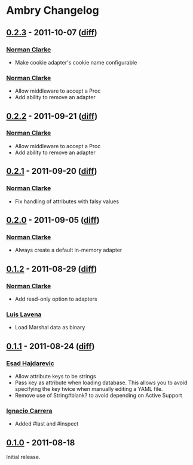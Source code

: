 # Ambry Changelog

## [0.2.3](https://github.com/norman/ambry/tree/0.2.3) - 2011-10-07 ([diff](https://github.com/norman/ambry/compare/0.2.2...0.2.3))

### [Norman Clarke](https://github.com/norman)

* Make cookie adapter's cookie name configurable

### [Norman Clarke](https://github.com/norman)

* Allow middleware to accept a Proc
* Add ability to remove an adapter

## [0.2.2](https://github.com/norman/ambry/tree/0.2.2) - 2011-09-21 ([diff](https://github.com/norman/ambry/compare/0.2.1...0.2.2))

### [Norman Clarke](https://github.com/norman)

* Allow middleware to accept a Proc
* Add ability to remove an adapter


## [0.2.1](https://github.com/norman/ambry/tree/0.2.1) - 2011-09-20 ([diff](https://github.com/norman/ambry/compare/0.2.0...0.2.1))

### [Norman Clarke](https://github.com/norman)

* Fix handling of attributes with falsy values


## [0.2.0](https://github.com/norman/ambry/tree/0.2.0) - 2011-09-05 ([diff](https://github.com/norman/ambry/compare/0.1.2...0.2.0))

### [Norman Clarke](https://github.com/norman)

* Always create a default in-memory adapter

## [0.1.2](https://github.com/norman/ambry/tree/0.1.1) - 2011-08-29 ([diff](https://github.com/norman/ambry/compare/0.1.1...0.1.2))

### [Norman Clarke](https://github.com/norman)

* Add read-only option to adapters

### [Luis Lavena](https://github.com/luislavena)

* Load Marshal data as binary


## [0.1.1](https://github.com/norman/ambry/tree/0.1.1) - 2011-08-24 ([diff](https://github.com/norman/ambry/compare/0.1.0...0.1.1))

### [Esad Hajdarevic](https://github.com/esad)

* Allow attribute keys to be strings
* Pass key as attribute when loading database. This allows you to avoid specifying the key twice when manually editing a YAML file.
* Remove use of String#blank? to avoid depending on Active Support

### [Ignacio Carrera](https://github.com/nachokb)

* Added #last and #inspect


## [0.1.0](https://github.com/norman/ambry/tree/0.1.0) - 2011-08-18

Initial release.
